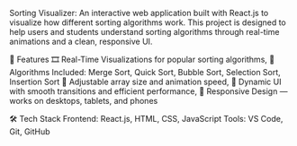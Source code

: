 Sorting Visualizer:
An interactive web application built with React.js to visualize how different sorting algorithms work. This project is designed to help users and students understand sorting algorithms through real-time animations and a clean, responsive UI.


🚀 Features
🎞️ Real-Time Visualizations for popular sorting algorithms,
🔄 Algorithms Included:
       Merge Sort,
       Quick Sort,
       Bubble Sort,
       Selection Sort,
       Insertion Sort
🧮 Adjustable array size and animation speed,
🔧 Dynamic UI with smooth transitions and efficient performance,
📱 Responsive Design — works on desktops, tablets, and phones



🛠 Tech Stack
Frontend: React.js, HTML, CSS, JavaScript
Tools: VS Code, Git, GitHub
